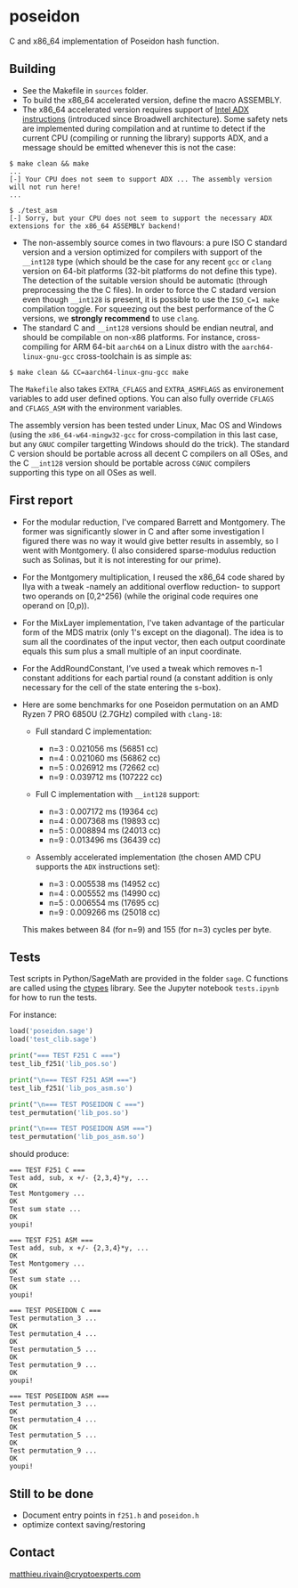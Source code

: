 # poseidon

C and x86_64 implementation of Poseidon hash function.

## Building

- See the Makefile in `sources` folder.
- To build the x86_64 accelerated version, define the macro ASSEMBLY.
- The x86_64 accelerated version requires support of [Intel ADX instructions](https://en.wikipedia.org/wiki/Intel_ADX) (introduced since Broadwell architecture). Some safety nets are implemented during compilation and at runtime to detect if the current CPU (compiling or running the library) supports ADX, and a message should be emitted whenever this is not the case:
```
$ make clean && make
...
[-] Your CPU does not seem to support ADX ... The assembly version will not run here!
...

$ ./test_asm
[-] Sorry, but your CPU does not seem to support the necessary ADX extensions for the x86_64 ASSEMBLY backend!
```

- The non-assembly source comes in two flavours: a pure ISO C standard version and a version optimized for compilers with support of the `__int128` type (which should be the case for any recent `gcc` or `clang` version on 64-bit platforms (32-bit platforms do not define this type). The detection of the suitable version should be automatic (through preprocessing the the C files). In order to force the C stadard version even though `__int128` is present, it is possible to use the `ISO_C=1 make` compilation toggle. For squeezing out the best performance of the C versions, we **strongly recommend** to use `clang`.
- The standard C and `__int128` versions should be endian neutral, and should be compilable on non-x86 platforms. For instance, cross-compiling for ARM 64-bit `aarch64` on a Linux distro with the `aarch64-linux-gnu-gcc` cross-toolchain is as simple as:

```
$ make clean && CC=aarch64-linux-gnu-gcc make
```

The `Makefile` also takes `EXTRA_CFLAGS` and `EXTRA_ASMFLAGS` as environement variables to add user defined options. You can also fully override `CFLAGS` and `CFLAGS_ASM` with the environment variables.

The assembly version has been tested under Linux, Mac OS and Windows (using the `x86_64-w64-mingw32-gcc` for cross-compilation in this last case, but any `GNUC` compiler targetting Windows should do the trick). The standard C version should be portable across all decent C compilers on all OSes, and the C `__int128` version should be portable across `CGNUC` compilers supporting this type on all OSes as well.

## First report

- For the modular reduction, I've compared Barrett and Montgomery. The former was significantly slower in C and after some investigation I figured there was no way it would give better results in assembly, so I went with Montgomery. (I also considered sparse-modulus reduction such as Solinas, but it is not interesting for our prime).
- For the Montgomery multiplication, I reused the x86_64 code shared by Ilya with a tweak -namely an additional overflow reduction- to support two operands on [0,2^256) (while the original code requires one operand on [0,p)).
- For the MixLayer implementation, I've taken advantage of the particular form of the MDS matrix (only 1's except on the diagonal). The idea is to sum all the coordinates of the input vector, then each output coordinate equals this sum plus a small multiple of an input coordinate.
- For the AddRoundConstant, I’ve used a tweak which removes n-1 constant additions for each partial round (a constant addition is only necessary for the cell of the state entering the s-box).
- Here are some benchmarks for one Poseidon permutation on an AMD Ryzen 7 PRO 6850U (2.7GHz) compiled with `clang-18`:
    - Full standard C implementation:
        - n=3 : 0.021056 ms (56851 cc)
        - n=4 : 0.021060 ms (56862 cc)
        - n=5 : 0.026912 ms (72662 cc)
        - n=9 : 0.039712 ms (107222 cc)

   - Full C implementation with `__int128` support:
        - n=3 : 0.007172 ms (19364 cc)
        - n=4 : 0.007368 ms (19893 cc)
        - n=5 : 0.008894 ms (24013 cc)
        - n=9 : 0.013496 ms (36439 cc)
        
    - Assembly accelerated implementation (the chosen AMD CPU supports the `ADX` instructions set):
        - n=3 : 0.005538 ms (14952 cc)
        - n=4 : 0.005552 ms (14990 cc)
        - n=5 : 0.006554 ms (17695 cc)
        - n=9 : 0.009266 ms (25018 cc)
        
    This makes between 84 (for n=9) and 155 (for n=3) cycles per byte.

## Tests

Test scripts in Python/SageMath are provided in the folder `sage`. C functions are called using the [ctypes](https://docs.python.org/3/library/ctypes.html) library. See the Jupyter notebook `tests.ipynb` for how to run the tests.

For instance:

```python
load('poseidon.sage')
load('test_clib.sage')

print("=== TEST F251 C ===")
test_lib_f251('lib_pos.so')

print("\n=== TEST F251 ASM ===")
test_lib_f251('lib_pos_asm.so')

print("\n=== TEST POSEIDON C ===")
test_permutation('lib_pos.so')

print("\n=== TEST POSEIDON ASM ===")
test_permutation('lib_pos_asm.so')
```

should produce:

```
=== TEST F251 C ===
Test add, sub, x +/- {2,3,4}*y, ...
OK
Test Montgomery ...
OK
Test sum state ...
OK
youpi!

=== TEST F251 ASM ===
Test add, sub, x +/- {2,3,4}*y, ...
OK
Test Montgomery ...
OK
Test sum state ...
OK
youpi!

=== TEST POSEIDON C ===
Test permutation_3 ...
OK
Test permutation_4 ...
OK
Test permutation_5 ...
OK
Test permutation_9 ...
OK
youpi!

=== TEST POSEIDON ASM ===
Test permutation_3 ...
OK
Test permutation_4 ...
OK
Test permutation_5 ...
OK
Test permutation_9 ...
OK
youpi!
```

## Still to be done

* Document entry points in `f251.h` and `poseidon.h`
* optimize context saving/restoring

## Contact

[matthieu.rivain@cryptoexperts.com](mailto:matthieu.rivain@cryptoexperts.com)
